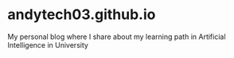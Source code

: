 # andytech03.github.io
My personal blog where I share about my learning path in Artificial Intelligence in University

